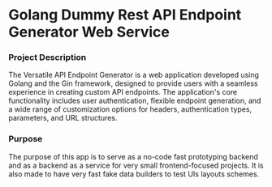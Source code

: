 # Golang Dummy Rest API Endpoint Generator Web Service


### **Project Description**

The Versatile API Endpoint Generator is a web application developed using Golang and the Gin framework, designed to provide users with a seamless experience in creating custom API endpoints. The application's core functionality includes user authentication, flexible endpoint generation, and a wide range of customization options for headers, authentication types, parameters, and URL structures.


### **Purpose**

The purpose of this app is to serve as a no-code fast prototyping backend and as a backend as a service for very small frontend-focused projects. It is also made to have very fast fake data builders to test UIs layouts schemes.
